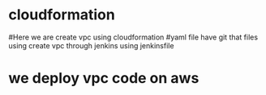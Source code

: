 # cloudformation
#Here we are create vpc using cloudformation
#yaml file have git that files using create vpc through jenkins using jenkinsfile
# we deploy vpc code on aws
